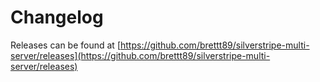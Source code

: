 # Changelog

Releases can be found at [https://github.com/brettt89/silverstripe-multi-server/releases](https://github.com/brettt89/silverstripe-multi-server/releases)
